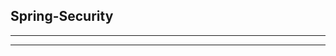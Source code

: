 Spring-Security
-------------------------------------------
-------------------------------------------
-------------------------------------------
